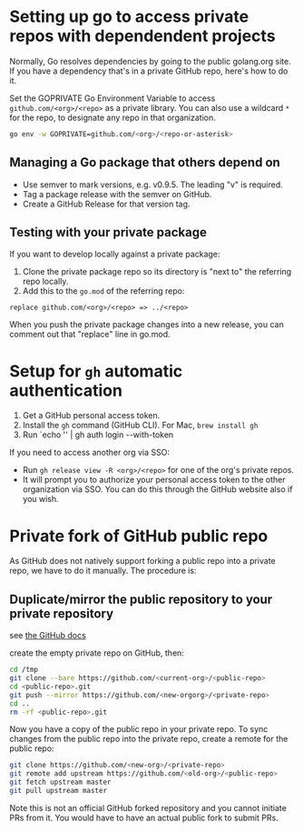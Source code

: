 # Setting up go to access private repos with dependendent projects

Normally, Go resolves dependencies by going to the public golang.org site. If you have a dependency that's in a private GitHub repo, here's how to do it. 

Set the GOPRIVATE Go Environment Variable to access `github.com/<org>/<repo>` as a private library. You can also use a wildcard `*` for the repo, to designate any repo in that organization. 

```bash
go env -w GOPRIVATE=github.com/<org>/<repo-or-asterisk>
```

## Managing a Go package that others depend on

* Use semver to mark versions, e.g. v0.9.5. The leading "v" is required.
* Tag a package release with the semver on GitHub. 
* Create a GitHub Release for that version tag. 

## Testing with your private package


If you want to develop locally against a private package:

1. Clone the private package repo so its directory is "next to" the referring repo locally.
2. Add this to the `go.mod` of the referring repo:

```
replace github.com/<org>/<repo> => ../<repo>
```

When you push the private package changes into a new release, you can comment out that "replace" line in go.mod. 


# Setup for `gh` automatic authentication

1. Get a GitHub personal access token. 
2. Install the `gh` command (GitHub CLI). For Mac, `brew install gh`
3. Run `echo '<the-token>' | gh auth login --with-token

If you need to access another org via SSO:

* Run `gh release view -R <org>/<repo>` for one of the org's private repos. 
* It will prompt you to authorize your personal access token to the other organization via SSO. You can do this through the GitHub website also if you wish.

# Private fork of GitHub public repo

As GitHub does not natively support forking a public repo into a private repo, we have to do it manually. The procedure is:

## Duplicate/mirror the public repository to your private repository

see [the GitHub docs](https://docs.github.com/en/repositories/creating-and-managing-repositories/duplicating-a-repository)

create the empty private repo on GitHub, then:

```bash
cd /tmp
git clone --bare https://github.com/<current-org>/<public-repo>
cd <public-repo>.git
git push --mirror https://github.com/<new-orgorg>/<private-repo>
cd ..
rm -rf <public-repo>.git
```

Now you have a copy of the public repo in your private repo. To sync changes from the public repo into the private repo, create a remote for the public repo:

```bash
git clone https://github.com/<new-org>/<private-repo>
git remote add upstream https://github.com/<old-org>/<public-repo>
git fetch upstream master
git pull upstream master
```

Note this is not an official GitHub forked repository and you cannot initiate PRs from it. You would have to have an actual public fork to submit PRs. 
